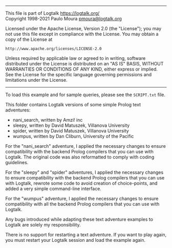 ________________________________________________________________________

This file is part of Logtalk <https://logtalk.org/>  
Copyright 1998-2021 Paulo Moura <pmoura@logtalk.org>

Licensed under the Apache License, Version 2.0 (the "License");
you may not use this file except in compliance with the License.
You may obtain a copy of the License at

    http://www.apache.org/licenses/LICENSE-2.0

Unless required by applicable law or agreed to in writing, software
distributed under the License is distributed on an "AS IS" BASIS,
WITHOUT WARRANTIES OR CONDITIONS OF ANY KIND, either express or implied.
See the License for the specific language governing permissions and
limitations under the License.
________________________________________________________________________


To load this example and for sample queries, please see the `SCRIPT.txt` 
file.

This folder contains Logtalk versions of some simple Prolog text
adventures:

- nani_search, written by Amzi! inc
- sleepy, written by David Matuszek, Villanova University
- spider, written by David Matuszek, Villanova University
- wumpus, written by Dan Cliburn, University of the Pacific

For the "nani_search" adventure, I applied the necessary changes to ensure
compatibility with the backend Prolog compilers that you can use with Logtalk.
The original code was also reformatted to comply with coding guidelines.

For the "sleepy" and "spider" adventures, I applied the necessary changes
to ensure compatibility with the backend Prolog compilers that you can use
with Logtalk, rewrote some code to avoid creation of choice-points, and
added a very simple command-line interface.

For the "wumpus" adventure, I applied the necessary changes to ensure
compatibility with all the backend Prolog compilers that you can use
with Logtalk.

Any bugs introduced while adapting these text adventure examples to
Logtalk are solely my responsibility.

There is no support for restarting a text adventure. If you want to play
again, you must restart your Logtalk session and load the example again.
